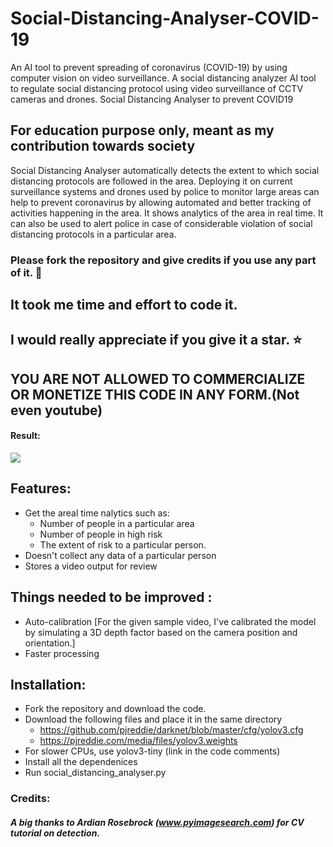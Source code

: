 # Social-Distancing-Analyser-COVID-19
An AI tool to prevent spreading of coronavirus (COVID-19) by using computer vision on video surveillance.
A social distancing analyzer AI tool to regulate social distancing protocol using video surveillance of CCTV cameras and drones. Social Distancing Analyser to prevent COVID19


## For education purpose only, meant as my contribution towards society

Social Distancing Analyser automatically detects the extent to which social distancing protocols are followed in the area.
Deploying it on current surveillance systems and drones used by police to monitor large areas can help to prevent coronavirus by allowing automated and better tracking of activities happening in the area. It shows analytics of the area in real time. It can also be used to alert police in case of considerable violation of social distancing protocols in a particular area. 

  ### Please fork the repository and give credits if you use any part of it. :slightly_smiling_face:
  ## It took me time and effort to code it.
  ## I would really appreciate if you give it a star. :star:
  ## YOU ARE NOT ALLOWED TO COMMERCIALIZE OR MONETIZE THIS CODE IN ANY FORM.(Not even youtube)
 
#### Result:

![](output.gif)

## Features:
* Get the areal time nalytics such as:
   - Number of people in a particular area
   - Number of people in high risk
   - The extent of risk to a particular person.
* Doesn't collect any data of a particular person
* Stores a video output for review

## Things needed to be improved :
* Auto-calibration [For the given sample video, I've calibrated the model by simulating a 3D depth factor based on the camera position and orientation.]
* Faster processing

## Installation:
* Fork the repository and download the code.
* Download the following files and place it in the same directory
   - https://github.com/pjreddie/darknet/blob/master/cfg/yolov3.cfg
   - https://pjreddie.com/media/files/yolov3.weights
* For slower CPUs, use yolov3-tiny (link in the code comments)
* Install all the dependenices
* Run social_distancing_analyser.py

### Credits:
##### A big thanks to Ardian Rosebrock (www.pyimagesearch.com) for CV tutorial on detection.
